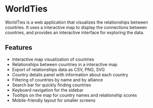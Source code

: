 
# WorldTies

WorldTies is a web application that visualizes the relationships between countries. It uses a interactive map to display the connections between countries, and provides an interactive interface for exploring the data. 

## Features

- Interactive map visualization of countries
- Relationships between countries in a interactive map
- Export of relationships data as CSV, PNG, SVG
- Country details panel with information about each country
- Filtering of countries by name and by alliance
- Search bar for quickly finding countries
- Keyboard navigation for the sidebar
- Tooltips on the map for country names and relationship scores
- Mobile-friendly layout for smaller screens